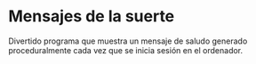 # Mensajes de la suerte

Divertido programa que muestra un mensaje de saludo generado proceduralmente cada vez que se inicia sesión en el ordenador.
